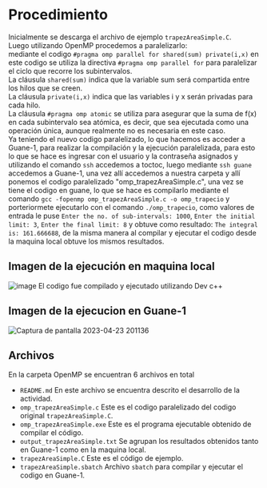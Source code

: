 # Procedimiento
Inicialmente se descarga el archivo de ejemplo `trapezAreaSimple.C`.<br />
Luego utilizando OpenMP procedemos a paralelizarlo:<br />
mediante el codigo ```#pragma omp parallel for shared(sum) private(i,x)``` en este codigo se utiliza la directiva `#pragma omp parallel for` para paralelizar el ciclo que recorre los subintervalos.<br />
La cláusula ```shared(sum)``` indica que la variable sum será compartida entre los hilos que se creen.<br />
La cláusula ```private(i,x)``` indica que las variables i y x serán privadas para cada hilo.<br />
La cláusula ```#pragma omp atomic``` se utiliza para asegurar que la suma de f(x) en cada subintervalo sea atómica, es decir, que sea ejecutada como una operación única, aunque realmente no es necesaria en este caso.<br />
Ya teniendo el nuevo codigo paralelizado, lo que hacemos es acceder a Guane-1, para realizar la compilación y la ejecución paralelizada, para esto lo que se hace es ingresar con el usuario y la contraseña asignados y utilizando el comando ```ssh``` accedemos a toctoc, luego mediante ```ssh guane``` accedemos a Guane-1, una vez allí accedemos a nuestra carpeta y allí ponemos el codigo paralelizado "omp_trapezAreaSimple.c", una vez se tiene el codigo en guane, lo que se hace es compilarlo mediante el comando ```gcc -fopenmp omp_trapezAreaSimple.c -o omp_trapecio``` y porteriormete ejecutarlo con el comando ```./omp_trapecio```, como valores de entrada le puse `Enter the no. of sub-intervals: 1000`, `Enter the initial limit: 3`, `Enter the final limit: 8` y obtuve como resultado: `The integral is: 161.666688`, de la misma manera al compilar y ejecutar el codigo desde la maquina local obtuve los mismos resultados.
## Imagen de la ejecución en maquina local
![image](https://user-images.githubusercontent.com/82180254/233878395-f34f19da-3b9b-443f-99ad-4df75afbd941.png)
El codigo fue compilado y ejecutado utilizando Dev c++
## Imagen de la ejecucion en Guane-1
![Captura de pantalla 2023-04-23 201136](https://user-images.githubusercontent.com/82180254/233878409-ee39c055-7fff-4f3d-ab9c-f84c97fd9aeb.png)
## Archivos
En la carpeta OpenMP se encuentran 6 archivos en total
* ```README.md``` En este archivo se encuentra descrito el desarrollo de la actividad.
* ```omp_trapezAreaSimple.c``` Este es el codigo paralelizado del codigo original ```trapezAreaSimple.C```.
* ```omp_trapezAreaSimple.exe``` Este es el programa ejecutable obtenido de compilar el código.
* ```output_trapezAreaSimple.txt``` Se agrupan los resultados obtenidos tanto en Guane-1 como en la maquina local.
* ```trapezAreaSimple.C``` Este es el código de ejemplo.
* ```trapezAreaSimple.sbatch``` Archivo ```sbatch``` para compilar y ejecutar el codigo en Guane-1.
